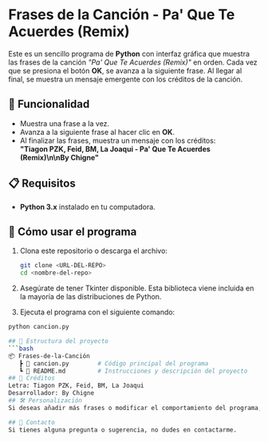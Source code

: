 # Frases de la Canción - Pa' Que Te Acuerdes (Remix)

Este es un sencillo programa de **Python** con interfaz gráfica que muestra las frases de la canción *"Pa' Que Te Acuerdes (Remix)"* en orden. Cada vez que se presiona el botón **OK**, se avanza a la siguiente frase. Al llegar al final, se muestra un mensaje emergente con los créditos de la canción.

## 🎵 Funcionalidad
- Muestra una frase a la vez.
- Avanza a la siguiente frase al hacer clic en **OK**.
- Al finalizar las frases, muestra un mensaje con los créditos:  
  **"Tiagon PZK, Feid, BM, La Joaqui - Pa' Que Te Acuerdes (Remix)\n\nBy Chigne"**

## 📋 Requisitos
- **Python 3.x** instalado en tu computadora.

## 🚀 Cómo usar el programa
1. Clona este repositorio o descarga el archivo:
   ```bash
   git clone <URL-DEL-REPO>
   cd <nombre-del-repo>

2. Asegúrate de tener Tkinter disponible. Esta biblioteca viene incluida en la mayoría de las distribuciones de Python.

3. Ejecuta el programa con el siguiente comando:
  ```bash
  python cancion.py

## 📂 Estructura del proyecto
  ```bash
  📦 Frases-de-la-Canción
     ┣ 📜 cancion.py        # Código principal del programa
     ┗ 📜 README.md         # Instrucciones y descripción del proyecto
## 👥 Créditos
  Letra: Tiagon PZK, Feid, BM, La Joaqui
  Desarrollador: By Chigne
## 🛠️ Personalización
Si deseas añadir más frases o modificar el comportamiento del programa, simplemente edita la lista frases dentro del archivo cancion.py.

## 📧 Contacto
Si tienes alguna pregunta o sugerencia, no dudes en contactarme.
